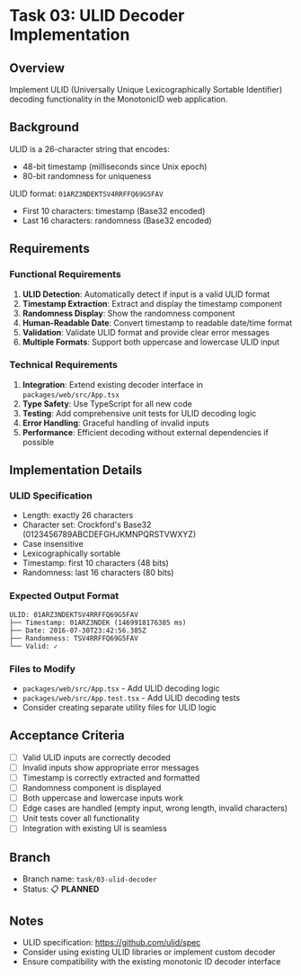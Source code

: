 # Task 03: ULID Decoder Implementation

## Overview
Implement ULID (Universally Unique Lexicographically Sortable Identifier) decoding functionality in the MonotonicID web application.

## Background
ULID is a 26-character string that encodes:
- 48-bit timestamp (milliseconds since Unix epoch)
- 80-bit randomness for uniqueness

ULID format: `01ARZ3NDEKTSV4RRFFQ69G5FAV`
- First 10 characters: timestamp (Base32 encoded)
- Last 16 characters: randomness (Base32 encoded)

## Requirements

### Functional Requirements
1. **ULID Detection**: Automatically detect if input is a valid ULID format
2. **Timestamp Extraction**: Extract and display the timestamp component
3. **Randomness Display**: Show the randomness component
4. **Human-Readable Date**: Convert timestamp to readable date/time format
5. **Validation**: Validate ULID format and provide clear error messages
6. **Multiple Formats**: Support both uppercase and lowercase ULID input

### Technical Requirements
1. **Integration**: Extend existing decoder interface in `packages/web/src/App.tsx`
2. **Type Safety**: Use TypeScript for all new code
3. **Testing**: Add comprehensive unit tests for ULID decoding logic
4. **Error Handling**: Graceful handling of invalid inputs
5. **Performance**: Efficient decoding without external dependencies if possible

## Implementation Details

### ULID Specification
- Length: exactly 26 characters
- Character set: Crockford's Base32 (0123456789ABCDEFGHJKMNPQRSTVWXYZ)
- Case insensitive
- Lexicographically sortable
- Timestamp: first 10 characters (48 bits)
- Randomness: last 16 characters (80 bits)

### Expected Output Format
```
ULID: 01ARZ3NDEKTSV4RRFFQ69G5FAV
├── Timestamp: 01ARZ3NDEK (1469918176385 ms)
├── Date: 2016-07-30T23:42:56.385Z
├── Randomness: TSV4RRFFQ69G5FAV
└── Valid: ✓
```

### Files to Modify
- `packages/web/src/App.tsx` - Add ULID decoding logic
- `packages/web/src/App.test.tsx` - Add ULID decoding tests
- Consider creating separate utility files for ULID logic

## Acceptance Criteria
- [ ] Valid ULID inputs are correctly decoded
- [ ] Invalid inputs show appropriate error messages
- [ ] Timestamp is correctly extracted and formatted
- [ ] Randomness component is displayed
- [ ] Both uppercase and lowercase inputs work
- [ ] Edge cases are handled (empty input, wrong length, invalid characters)
- [ ] Unit tests cover all functionality
- [ ] Integration with existing UI is seamless

## Branch
- Branch name: `task/03-ulid-decoder`
- Status: 📋 **PLANNED**

## Notes
- ULID specification: https://github.com/ulid/spec
- Consider using existing ULID libraries or implement custom decoder
- Ensure compatibility with the existing monotonic ID decoder interface
